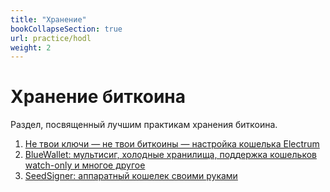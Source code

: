 ```yaml
---
title: "Хранение"
bookCollapseSection: true
url: practice/hodl
weight: 2
---
```


# Хранение биткоина

Раздел, посвященный лучшим практикам хранения биткоина.

1. [Не твои ключи — не твои биткоины — настройка кошелька Electrum](/electrum)  
2. [BlueWallet: мультисиг, холодные хранилища, поддержка кошельков watch-only и многое другое](/blue)
3. [SeedSigner: аппаратный кошелек своими руками](/seedsigner)
